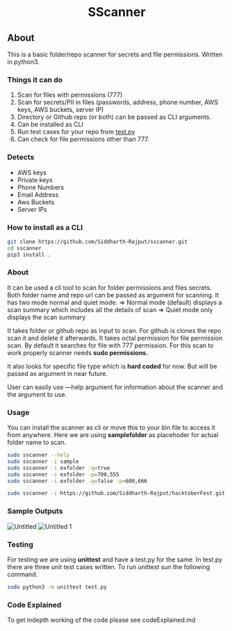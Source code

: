 <h1 align="center">SScanner</h1>

## About

This is a basic folder/repo scanner for secrets and file permissions. Written in python3.

### Things it can do

1. Scan for files with permissions (777)
2. Scan for secrets/PII in files (passwords, address, phone number, AWS keys, AWS buckets, server IP)
3. Directory or Github repo (or both) can be passed as CLI arguments.
4. Can be installed as CLI
5. Run test cases for your repo from [test.py](http://test.py)
6. Can check for file permissions other than 777.

### Detects

- AWS keys
- Private keys
- Phone Numbers
- Email Address
- Aws Buckets
- Server IPs

### How to install as a CLI

```bash
git clone https://github.com/Siddharth-Rajput/sscanner.git
cd sscanner
pip3 install .
```

### About

It can be used a cli tool to scan for folder permissions and files secrets. Both folder name and repo url can be passed as argument for scanning.
It has two mode normal and quiet mode.
⇒ Normal mode (default) displays a scan summary which includes all the details of scan
⇒ Quiet mode only displays the scan summary

It takes folder or github repo as input to scan. For github is clones the repo scan it and delete it afterwards.
It takes octal permission for file permission scan. By default it searches for file with 777 permission. For this scan to work properly scanner needs **sudo permissions.**

It also looks for specific file type which is **hard coded** for now. But will be passed as argument in near future.

User can easily use —help argument for information about the scanner and the argument to use.

### Usage

You can install the scanner as cli or move this to your bin file to access it from anywhere.
Here we are using **samplefolder** as placehoder for actual folder name to scan.

```bash
sudo sscanner --help
sudo sscanner -i sample
sudo sscanner -i exfolder -q=true
sudo sscanner -i exfolder -p=700,555
sudo sscanner -i exfolder -q=false -p=600,666

sudo sscanner -i https://github.com/Siddharth-Rajput/hacktoberFest.git -p=766
```

### Sample Outputs

![Untitled](https://user-images.githubusercontent.com/41564193/131228102-3c54cec1-03a6-43d2-a2c0-c12c5392b580.png)
![Untitled 1](https://user-images.githubusercontent.com/41564193/131228097-034c39b7-eb44-4994-9235-9222cf4738d1.png)

### Testing

For testing we are using **unittest** and have a test.py for the same. In test.py there are three unit test cases written. To run unittest sun the following command.

```bash
sudo python3 -m unittest test.py
```

### Code Explained

To get indepth working of the code please see codeExplained.md
